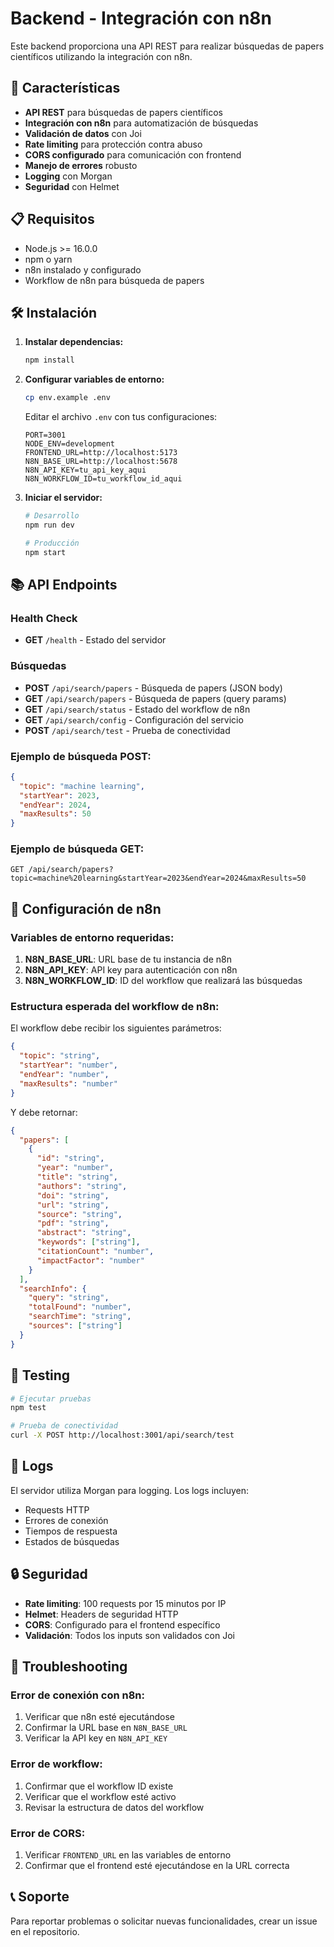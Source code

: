 # Backend - Integración con n8n

Este backend proporciona una API REST para realizar búsquedas de papers científicos utilizando la integración con n8n.

## 🚀 Características

- **API REST** para búsquedas de papers científicos
- **Integración con n8n** para automatización de búsquedas
- **Validación de datos** con Joi
- **Rate limiting** para protección contra abuso
- **CORS configurado** para comunicación con frontend
- **Manejo de errores** robusto
- **Logging** con Morgan
- **Seguridad** con Helmet

## 📋 Requisitos

- Node.js >= 16.0.0
- npm o yarn
- n8n instalado y configurado
- Workflow de n8n para búsqueda de papers

## 🛠️ Instalación

1. **Instalar dependencias:**
   ```bash
   npm install
   ```

2. **Configurar variables de entorno:**
   ```bash
   cp env.example .env
   ```
   
   Editar el archivo `.env` con tus configuraciones:
   ```env
   PORT=3001
   NODE_ENV=development
   FRONTEND_URL=http://localhost:5173
   N8N_BASE_URL=http://localhost:5678
   N8N_API_KEY=tu_api_key_aqui
   N8N_WORKFLOW_ID=tu_workflow_id_aqui
   ```

3. **Iniciar el servidor:**
   ```bash
   # Desarrollo
   npm run dev
   
   # Producción
   npm start
   ```

## 📚 API Endpoints

### Health Check
- **GET** `/health` - Estado del servidor

### Búsquedas
- **POST** `/api/search/papers` - Búsqueda de papers (JSON body)
- **GET** `/api/search/papers` - Búsqueda de papers (query params)
- **GET** `/api/search/status` - Estado del workflow de n8n
- **GET** `/api/search/config` - Configuración del servicio
- **POST** `/api/search/test` - Prueba de conectividad

### Ejemplo de búsqueda POST:
```json
{
  "topic": "machine learning",
  "startYear": 2023,
  "endYear": 2024,
  "maxResults": 50
}
```

### Ejemplo de búsqueda GET:
```
GET /api/search/papers?topic=machine%20learning&startYear=2023&endYear=2024&maxResults=50
```

## 🔧 Configuración de n8n

### Variables de entorno requeridas:

1. **N8N_BASE_URL**: URL base de tu instancia de n8n
2. **N8N_API_KEY**: API key para autenticación con n8n
3. **N8N_WORKFLOW_ID**: ID del workflow que realizará las búsquedas

### Estructura esperada del workflow de n8n:

El workflow debe recibir los siguientes parámetros:
```json
{
  "topic": "string",
  "startYear": "number",
  "endYear": "number", 
  "maxResults": "number"
}
```

Y debe retornar:
```json
{
  "papers": [
    {
      "id": "string",
      "year": "number",
      "title": "string",
      "authors": "string",
      "doi": "string",
      "url": "string",
      "source": "string",
      "pdf": "string",
      "abstract": "string",
      "keywords": ["string"],
      "citationCount": "number",
      "impactFactor": "number"
    }
  ],
  "searchInfo": {
    "query": "string",
    "totalFound": "number",
    "searchTime": "string",
    "sources": ["string"]
  }
}
```

## 🧪 Testing

```bash
# Ejecutar pruebas
npm test

# Prueba de conectividad
curl -X POST http://localhost:3001/api/search/test
```

## 📝 Logs

El servidor utiliza Morgan para logging. Los logs incluyen:
- Requests HTTP
- Errores de conexión
- Tiempos de respuesta
- Estados de búsquedas

## 🔒 Seguridad

- **Rate limiting**: 100 requests por 15 minutos por IP
- **Helmet**: Headers de seguridad HTTP
- **CORS**: Configurado para el frontend específico
- **Validación**: Todos los inputs son validados con Joi

## 🐛 Troubleshooting

### Error de conexión con n8n:
1. Verificar que n8n esté ejecutándose
2. Confirmar la URL base en `N8N_BASE_URL`
3. Verificar la API key en `N8N_API_KEY`

### Error de workflow:
1. Confirmar que el workflow ID existe
2. Verificar que el workflow esté activo
3. Revisar la estructura de datos del workflow

### Error de CORS:
1. Verificar `FRONTEND_URL` en las variables de entorno
2. Confirmar que el frontend esté ejecutándose en la URL correcta

## 📞 Soporte

Para reportar problemas o solicitar nuevas funcionalidades, crear un issue en el repositorio.
